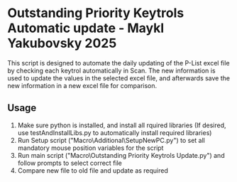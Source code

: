 # Outstanding Priority Keytrols Automatic update - Maykl Yakubovsky 2025

This script is designed to automate the daily updating of the P-List excel file by checking each keytrol automatically in Scan. The new information is used to update the values in the selected excel file, and afterwards save the new information in a new excel file for comparison.

## Usage
1. Make sure python is installed, and install all rquired libraries (If desired, use testAndInstallLibs.py to automatically install required libraries)
2. Run Setup script ("Macro\Additional\SetupNewPC.py") to set all mandatory mouse position variables for the script
3. Run main script ("Macro\Outstanding Priority Keytrols Update.py") and follow prompts to select correct file
4. Compare new file to old file and update as required




